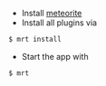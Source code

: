 - Install [meteorite](https://github.com/oortcloud/meteorite)
- Install all plugins via
~~~bash
$ mrt install
~~~
- Start the app with
~~~bash
$ mrt 
~~~
